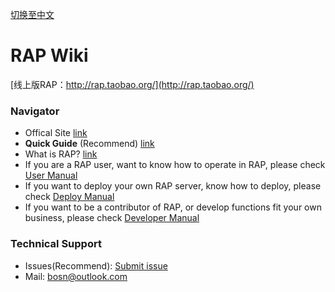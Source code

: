 [切换至中文](home_cn)

# RAP Wiki

[线上版RAP：http://rap.taobao.org/](http://rap.taobao.org/)

### Navigator
* Offical Site [link](http://thx.github.io/RAP)
* **Quick Guide** (Recommend) [link](https://github.com/thx/RAP/wiki/quick_guide)
* What is RAP? [link](about)
* If you are a RAP user, want to know how to operate in RAP, please check [User Manual](user_manual)
* If you want to deploy your own RAP server, know how to deploy, please check [Deploy Manual](deploy_manual)
* If you want to be a contributor of RAP, or develop functions fit your own business, please check [Developer Manual](dev_manual)

### Technical Support
* Issues(Recommend): [Submit issue](https://github.com/thx/RAP/issues)
* Mail: [bosn@outlook.com](mailto:bosn@outlook.com)

